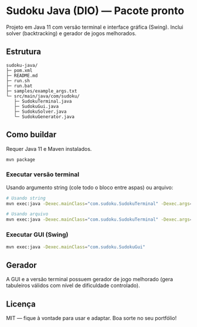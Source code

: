 # Sudoku Java (DIO) — Pacote pronto

Projeto em Java 11 com versão terminal e interface gráfica (Swing). Inclui solver (backtracking) e gerador de jogos melhorados.

## Estrutura
```
sudoku-java/
├─ pom.xml
├─ README.md
├─ run.sh
├─ run.bat
├─ samples/example_args.txt
└─ src/main/java/com/sudoku/
   ├─ SudokuTerminal.java
   ├─ SudokuGui.java
   ├─ SudokuSolver.java
   └─ SudokuGenerator.java
```

## Como buildar
Requer Java 11 e Maven instalados.

```bash
mvn package
```

### Executar versão terminal
Usando argumento string (cole todo o bloco entre aspas) ou arquivo:
```bash
# Usando string
mvn exec:java -Dexec.mainClass="com.sudoku.SudokuTerminal" -Dexec.args="\"0,0;4,false 1,0;7,false ...\""

# Usando arquivo
mvn exec:java -Dexec.mainClass="com.sudoku.SudokuTerminal" -Dexec.args="--file samples/example_args.txt"
```

### Executar GUI (Swing)
```bash
mvn exec:java -Dexec.mainClass="com.sudoku.SudokuGui"
```

## Gerador
A GUI e a versão terminal possuem gerador de jogo melhorado (gera tabuleiros válidos com nível de dificuldade controlado).

## Licença
MIT — fique à vontade para usar e adaptar. Boa sorte no seu portfólio!


